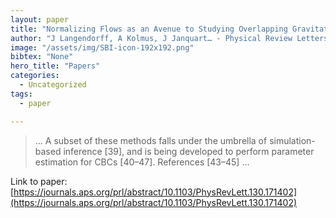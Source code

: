 ```yaml
---
layout: paper
title: "Normalizing Flows as an Avenue to Studying Overlapping Gravitational Wave Signals"
author: "J Langendorff, A Kolmus, J Janquart… - Physical Review Letters, 2023 - APS"
image: "/assets/img/SBI-icon-192x192.png"
bibtex: "None"
hero_title: "Papers"
categories:
  - Uncategorized
tags:
  - paper

---
```

>… A subset of these methods falls under the umbrella of simulation-based inference [39], and is being developed to perform parameter estimation for CBCs [40–47]. References [43–45] …

Link to paper: [https://journals.aps.org/prl/abstract/10.1103/PhysRevLett.130.171402](https://journals.aps.org/prl/abstract/10.1103/PhysRevLett.130.171402)


